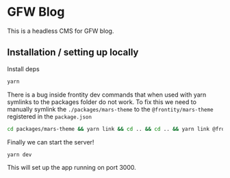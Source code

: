 # GFW Blog

This is a headless CMS for GFW blog.

## Installation / setting up locally

Install deps

```bash
yarn
```

There is a bug inside frontity dev commands that when used with yarn symlinks to the packages folder do not work. To fix this we need to manually symlink the `./packages/mars-theme` to the `@frontity/mars-theme` registered in the `package.json`

```bash
cd packages/mars-theme && yarn link && cd .. && cd .. && yarn link @frontity/mars-theme
```

Finally we can start the server!

```bash
yarn dev
```

This will set up the app running on port 3000.
